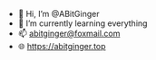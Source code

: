 - 👋 Hi, I’m @ABitGinger
- 🌱 I’m currently learning everything
- 📫 abitginger@foxmail.com
- 🌐 https://abitginger.top

<!---
ABitGinger/ABitGinger is a ✨ special ✨ repository because its `README.md` (this file) appears on your GitHub profile.
You can click the Preview link to take a look at your changes.
--->
